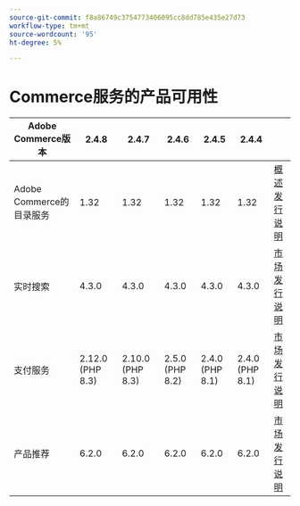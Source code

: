 ```yaml
---
source-git-commit: f8a86749c3754773406095cc8dd785e435e27d73
workflow-type: tm+mt
source-wordcount: '95'
ht-degree: 5%

---
```

# Commerce服务的产品可用性


<table style="table-layout:auto">
  <thead>
    <tr>
      <th>Adobe Commerce版本</th>
      <th>2.4.8</th>
      <th>2.4.7</th>
      <th>2.4.6</th>
      <th>2.4.5</th>
      <th>2.4.4</th>
      <th></th>
    </tr>
  </thead>
  <tbody>
      <tr>
          <td>Adobe Commerce的目录服务</td>
          <td>1.32</td>
          <td>1.32</td>
          <td>1.32</td>
          <td>1.32</td>
          <td>1.32</td>
          <td>
              <a href="https://experienceleague.adobe.com/zh-hans/docs/commerce/catalog-service/guide-overview">概述</a><br/>
              <a href="https://experienceleague.adobe.com/zh-hans/docs/commerce/catalog-service/release-notes">发行说明</a><br/>
          </td>
      </tr>
      <tr>
          <td>实时搜索</td>
          <td>4.3.0</td>
          <td>4.3.0</td>
          <td>4.3.0</td>
          <td>4.3.0</td>
          <td>4.3.0</td>
          <td>
              <a href="https://commercemarketplace.adobe.com/magento-live-search.html">市场</a><br/>
              <a href="https://experienceleague.adobe.com/zh-hans/docs/commerce/live-search/release-notes">发行说明</a><br/>
          </td>
      </tr>
      <tr>
          <td>支付服务</td>
          <td>2.12.0 (PHP 8.3)</td>
          <td>2.10.0 (PHP 8.3)</td>
          <td>2.5.0 (PHP 8.2)</td>
          <td>2.4.0 (PHP 8.1)</td>
          <td>2.4.0 (PHP 8.1)</td>
          <td>
              <a href="https://commercemarketplace.adobe.com/magento-payment-services.html">市场</a><br/>
              <a href="https://experienceleague.adobe.com/zh-hans/docs/commerce/payment-services/release-notes">发行说明</a><br/>
          </td>
      </tr>
      <tr>
          <td>产品推荐</td>
          <td>6.2.0</td>
          <td>6.2.0</td>
          <td>6.2.0</td>
          <td>6.2.0</td>
          <td>6.2.0</td>
          <td>
              <a href="https://commercemarketplace.adobe.com/magento-product-recommendations.html">市场</a><br/>
              <a href="https://experienceleague.adobe.com/zh-hans/docs/commerce/product-recommendations/release-notes">发行说明</a><br/>
          </td>
      </tr>
  </tbody>
</table>

